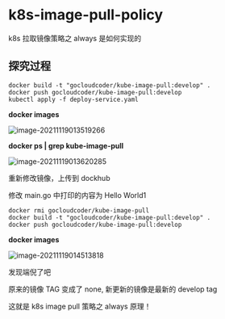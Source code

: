 # k8s-image-pull-policy

k8s 拉取镜像策略之 always 是如何实现的

## 探究过程

```shell
docker build -t "gocloudcoder/kube-image-pull:develop" .
docker push gocloudcoder/kube-image-pull:develop
kubectl apply -f deploy-service.yaml
```

**docker images**

![image-20211119013519266](https://resource.gocloudcoder.com/image-20211119013519266.png)

**docker ps | grep kube-image-pull**

![image-20211119013620285](https://resource.gocloudcoder.com/image-20211119013620285.png)

重新修改镜像，上传到 dockhub

修改 main.go 中打印的内容为 Hello World1

```shell
docker rmi gocloudcoder/kube-image-pull
docker build -t "gocloudcoder/kube-image-pull:develop" .
docker push gocloudcoder/kube-image-pull:develop
```

**docker images**

![image-20211119014513818](https://resource.gocloudcoder.com/image-20211119014513818.png)

发现端倪了吧

原来的镜像 TAG 变成了 none, 新更新的镜像是最新的 develop tag

这就是 k8s image pull 策略之 always 原理！
